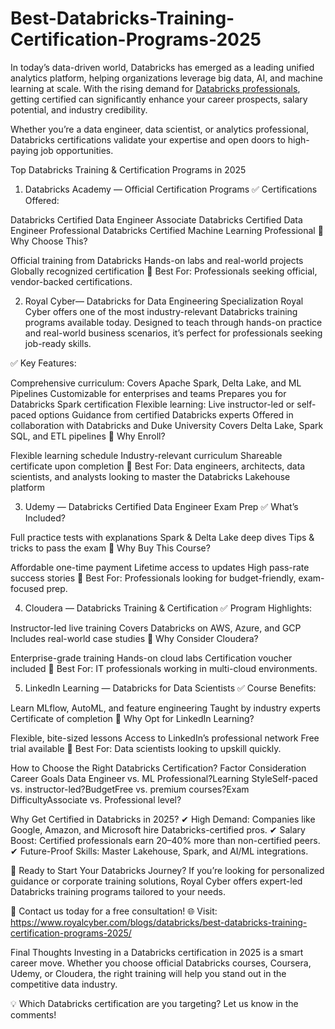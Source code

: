 # Best-Databricks-Training-Certification-Programs-2025

In today’s data-driven world, Databricks has emerged as a leading unified analytics platform, helping organizations leverage big data, AI, and machine learning at scale. With the rising demand for [Databricks professionals](https://www.royalcyber.com/blogs/databricks/best-databricks-training-certification-programs-2025/), getting certified can significantly enhance your career prospects, salary potential, and industry credibility.

Whether you’re a data engineer, data scientist, or analytics professional, Databricks certifications validate your expertise and open doors to high-paying job opportunities.

Top Databricks Training & Certification Programs in 2025
1. Databricks Academy — Official Certification Programs
✅ Certifications Offered:

Databricks Certified Data Engineer Associate
Databricks Certified Data Engineer Professional
Databricks Certified Machine Learning Professional
🔹 Why Choose This?

Official training from Databricks
Hands-on labs and real-world projects
Globally recognized certification
📌 Best For: Professionals seeking official, vendor-backed certifications.

2. Royal Cyber— Databricks for Data Engineering Specialization
Royal Cyber offers one of the most industry-relevant Databricks training programs available today. Designed to teach through hands-on practice and real-world business scenarios, it’s perfect for professionals seeking job-ready skills.

✅ Key Features:

Comprehensive curriculum: Covers Apache Spark, Delta Lake, and ML Pipelines
Customizable for enterprises and teams
Prepares you for Databricks Spark certification
Flexible learning: Live instructor-led or self-paced options
Guidance from certified Databricks experts
Offered in collaboration with Databricks and Duke University
Covers Delta Lake, Spark SQL, and ETL pipelines
🔹 Why Enroll?

Flexible learning schedule
Industry-relevant curriculum
Shareable certificate upon completion
📌 Best For: Data engineers, architects, data scientists, and analysts looking to master the Databricks Lakehouse platform

3. Udemy — Databricks Certified Data Engineer Exam Prep
✅ What’s Included?

Full practice tests with explanations
Spark & Delta Lake deep dives
Tips & tricks to pass the exam
🔹 Why Buy This Course?

Affordable one-time payment
Lifetime access to updates
High pass-rate success stories
📌 Best For: Professionals looking for budget-friendly, exam-focused prep.

4. Cloudera — Databricks Training & Certification
✅ Program Highlights:

Instructor-led live training
Covers Databricks on AWS, Azure, and GCP
Includes real-world case studies
🔹 Why Consider Cloudera?

Enterprise-grade training
Hands-on cloud labs
Certification voucher included
📌 Best For: IT professionals working in multi-cloud environments.

5. LinkedIn Learning — Databricks for Data Scientists
✅ Course Benefits:

Learn MLflow, AutoML, and feature engineering
Taught by industry experts
Certificate of completion
🔹 Why Opt for LinkedIn Learning?

Flexible, bite-sized lessons
Access to LinkedIn’s professional network
Free trial available
📌 Best For: Data scientists looking to upskill quickly.

How to Choose the Right Databricks Certification?
Factor Consideration Career Goals Data Engineer vs. ML Professional?Learning StyleSelf-paced vs. instructor-led?BudgetFree vs. premium courses?Exam DifficultyAssociate vs. Professional level?

Why Get Certified in Databricks in 2025?
✔ High Demand: Companies like Google, Amazon, and Microsoft hire Databricks-certified pros.
✔ Salary Boost: Certified professionals earn 20–40% more than non-certified peers.
✔ Future-Proof Skills: Master Lakehouse, Spark, and AI/ML integrations.

🚀 Ready to Start Your Databricks Journey?
If you’re looking for personalized guidance or corporate training solutions, Royal Cyber offers expert-led Databricks training programs tailored to your needs.

📩 Contact us today for a free consultation!
🌐 Visit: https://www.royalcyber.com/blogs/databricks/best-databricks-training-certification-programs-2025/

Final Thoughts
Investing in a Databricks certification in 2025 is a smart career move. Whether you choose official Databricks courses, Coursera, Udemy, or Cloudera, the right training will help you stand out in the competitive data industry.

💡 Which Databricks certification are you targeting? Let us know in the comments!
